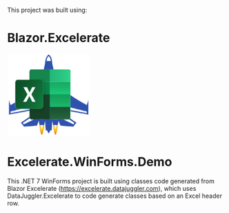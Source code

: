 This project was built using:

# Blazor.Excelerate
<img height=192 width=192 src=https://github.com/DataJuggler/Blazor.Excelerate/blob/main/wwwroot/Images/ExcelerateLogoSmallWhite.png>

# Excelerate.WinForms.Demo
This .NET 7 WinForms project is built using classes code generated from Blazor Excelerate (https://excelerate.datajuggler.com), which uses DataJuggler.Excelerate to code generate classes based on an Excel header row.

